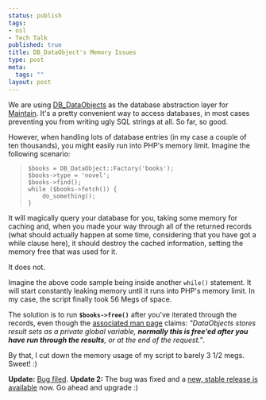 ```yaml
--- 
status: publish
tags: 
- osl
- Tech Talk
published: true
title: DB_DataObject's Memory Issues
type: post
meta: 
  tags: ""
layout: post
---
```

We are using <a href="http://pear.php.net/package/DB_DataObject/">DB_DataObjects</a> as the database abstraction layer for <a href="http://osuosl.org/projects/maintain/">Maintain</a>. It's a pretty convenient way to access databases, in most cases preventing you from writing ugly SQL strings at all. So far, so good.

However, when handling lots of database entries (in my case a couple of ten thousands), you might easily run into PHP's memory limit. Imagine the following scenario:

<blockquote><code>$books = DB_DataObject::Factory('books');
$books->type = 'novel';
$books->find();
while ($books->fetch()) {
&nbsp;&nbsp;&nbsp;&nbsp;do_something();
}</code></blockquote>

It will magically query your database for you, taking some memory for caching and, when you made your way through all of the returned records (what should actually happen at some time, considering that you have got a while clause here), it should destroy the cached information, setting the memory free that was used for it.

It does not.

Imagine the above code sample being inside another <code>while()</code> statement. It will start constantly leaking memory until it runs into PHP's memory limit. In my case, the script finally took 56 Megs of space.

The solution is to run <strong><code>$books->free()</code></strong> after you've iterated through the records, even though the <a href="http://pear.php.net/manual/en/package.database.db-dataobject.db-dataobject.free.php">associated man page</a> claims: <em>"DataObjects stores result sets as a private global variable, <strong>normally this is free'ed after you have run through the results</strong>, or at the end of the request."</em>.

By that, I cut down the memory usage of my script to barely 3 1/2 megs. Sweet! :)

<strong>Update:</strong> <a href="http://pear.php.net/bugs/bug.php?id=6247">Bug filed</a>.
<strong>Update 2:</strong> The bug was fixed and a <a href="http://pear.php.net/package/DB_DataObject/download/">new, stable release is available</a> now. Go ahead and upgrade :)
